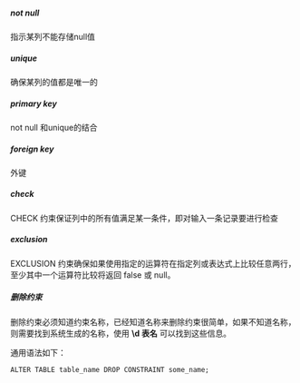 ##### not null 

指示某列不能存储null值

##### unique 

确保某列的值都是唯一的

##### primary key  

not null 和unique的结合

##### foreign key

外键

##### check

CHECK 约束保证列中的所有值满足某一条件，即对输入一条记录要进行检查

##### exclusion

EXCLUSION 约束确保如果使用指定的运算符在指定列或表达式上比较任意两行，至少其中一个运算符比较将返回 false 或 null。







##### 删除约束

删除约束必须知道约束名称，已经知道名称来删除约束很简单，如果不知道名称，则需要找到系统生成的名称，使用 **\d 表名** 可以找到这些信息。

通用语法如下：

```
ALTER TABLE table_name DROP CONSTRAINT some_name;
```
